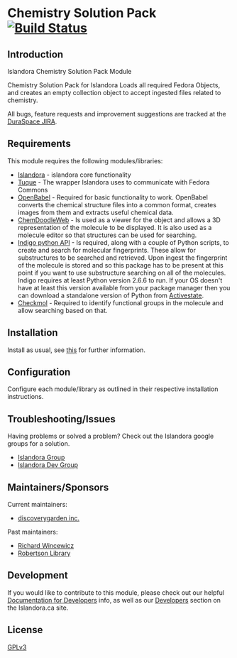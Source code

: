 # Chemistry Solution Pack [![Build Status](https://travis-ci.org/discoverygarden/islandora_solution_pack_chemistry.png?branch=7.x)](https://travis-ci.org/discoverygarden/islandora_solution_pack_chemistry)

## Introduction

Islandora Chemistry Solution Pack Module

Chemistry Solution Pack for Islandora
Loads all required Fedora Objects, and creates an empty collection object to accept ingested files related to chemistry.


All bugs, feature requests and improvement suggestions are tracked at the [DuraSpace JIRA](https://jira.duraspace.org/browse/ISLANDORA).

## Requirements

This module requires the following modules/libraries:

* [Islandora](https://github.com/islandora/islandora) - islandora core functionality
* [Tuque](https://github.com/islandora/tuque) - The wrapper Islandora uses to communicate with Fedora Commons
* [OpenBabel](http://openbabel.org) - Required for basic functionality to work. OpenBabel converts the chemical structure files into a common format, creates images from them and extracts useful chemical data.
* [ChemDoodleWeb](http://web.chemdoodle.com/) - Is used as a viewer for the object and allows a 3D representation of the molecule to be displayed. It is also used as a molecule editor so that structures can be used for searching.
* [Indigo python API](http://ggasoftware.com/opensource/indigo) - Is required, along with a couple of Python scripts, to create and search for molecular fingerprints. These allow for substructures to be searched and retrieved. Upon ingest the fingerprint of the molecule is stored and so this package has to be present at this point if you want to use substructure searching on all of the molecules. Indigo requires at least Python version 2.6.6 to run. If your OS doesn't have at least this version available from your package manager then you can download a standalone version of Python from [Activestate](https://www.activestate.com/activepython).
* [Checkmol](http://merian.pch.univie.ac.at/~nhaider/cheminf/cmmm.html) - Required to identify functional groups in the molecule and allow searching based on that.

## Installation

Install as usual, see [this](https://drupal.org/documentation/install/modules-themes/modules-7) for further information.

## Configuration

Configure each module/library as outlined in their respective installation instructions.

## Troubleshooting/Issues

Having problems or solved a problem? Check out the Islandora google groups for a solution.

* [Islandora Group](https://groups.google.com/forum/?hl=en&fromgroups#!forum/islandora)
* [Islandora Dev Group](https://groups.google.com/forum/?hl=en&fromgroups#!forum/islandora-dev)

## Maintainers/Sponsors

Current maintainers:

* [discoverygarden inc.](https://github.com/discoverygarden)

Past maintainers:

* [Richard Wincewicz](https://github.com/rwincewicz)
* [Robertson Library](https://github.com/roblib)

## Development

If you would like to contribute to this module, please check out our helpful [Documentation for Developers](https://github.com/Islandora/islandora/wiki#wiki-documentation-for-developers) info, as well as our [Developers](http://islandora.ca/developers) section on the Islandora.ca site.

## License

[GPLv3](http://www.gnu.org/licenses/gpl-3.0.txt)
